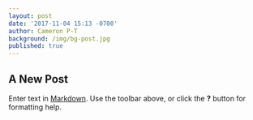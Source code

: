 ```yaml
---
layout: post
date: '2017-11-04 15:13 -0700'
author: Cameron P-T
background: /img/bg-post.jpg
published: true
---
```

## A New Post

Enter text in [Markdown](http://daringfireball.net/projects/markdown/). Use the toolbar above, or click the **?** button for formatting help.
